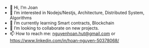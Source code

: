 - 👋 Hi, I’m Joan
- 👀 I’m interested in Nodejs/Nestjs, Architecture, Distributed System, Algorithms
- 🌱 I’m currently learning Smart contracts, Blockchain
- 💞️ I’m looking to collaborate on new projects.
- 📫 How to reach me: nguyenhoan.hut@gmail.com or https://www.linkedin.com/in/hoan-nguyen-50378068/

<!---
nestjsengineer/nestjsengineer is a ✨ special ✨ repository because its `README.md` (this file) appears on your GitHub profile.
You can click the Preview link to take a look at your changes.
--->
